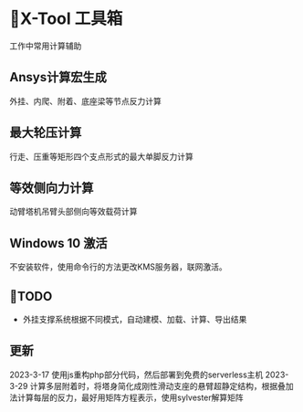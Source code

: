 # :rocket:X-Tool 工具箱
工作中常用计算辅助

## Ansys计算宏生成
外挂、内爬、附着、底座梁等节点反力计算

## 最大轮压计算
行走、压重等矩形四个支点形式的最大单脚反力计算

## 等效侧向力计算
动臂塔机吊臂头部侧向等效载荷计算

## Windows 10 激活
不安装软件，使用命令行的方法更改KMS服务器，联网激活。

## :pushpin:TODO
* 外挂支撑系统根据不同模式，自动建模、加载、计算、导出结果

## 更新
2023-3-17 使用js重构php部分代码，然后部署到免费的serverless主机
2023-3-29 计算多层附着时，将塔身简化成刚性滑动支座的悬臂超静定结构，根据叠加法计算每层的反力，最好用矩阵方程表示，使用sylvester解算矩阵
